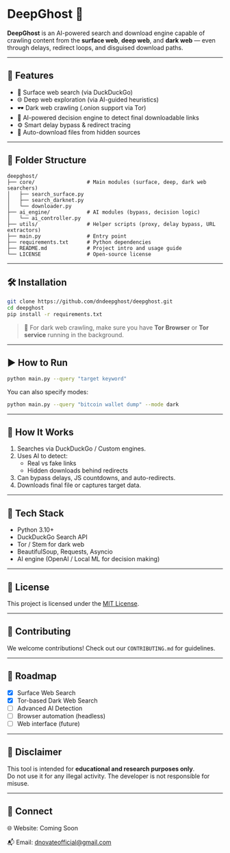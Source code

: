 # DeepGhost 👻

**DeepGhost** is an AI-powered search and download engine capable of crawling content from the **surface web**, **deep web**, and **dark web** — even through delays, redirect loops, and disguised download paths.

---

## 🚀 Features

- 🔎 Surface web search (via DuckDuckGo)
- 🌐 Deep web exploration (via AI-guided heuristics)
- 🕶️ Dark web crawling (.onion support via Tor)
- 🧠 AI-powered decision engine to detect final downloadable links
- ⚙️ Smart delay bypass & redirect tracing
- 💾 Auto-download files from hidden sources

---

## 📁 Folder Structure

```
deepghost/
├── core/                 # Main modules (surface, deep, dark web searchers)
│   ├── search_surface.py
│   ├── search_darknet.py
│   └── downloader.py
├── ai_engine/            # AI modules (bypass, decision logic)
│   └── ai_controller.py
├── utils/                # Helper scripts (proxy, delay bypass, URL extractors)
├── main.py               # Entry point
├── requirements.txt      # Python dependencies
├── README.md             # Project intro and usage guide
└── LICENSE               # Open-source license
```

---

## 🛠️ Installation

```bash
git clone https://github.com/dndeepghost/deepghost.git
cd deepghost
pip install -r requirements.txt
```

> 🔐 For dark web crawling, make sure you have **Tor Browser** or **Tor service** running in the background.

---

## ▶️ How to Run

```bash
python main.py --query "target keyword"
```

You can also specify modes:
```bash
python main.py --query "bitcoin wallet dump" --mode dark
```

---

## 🧠 How It Works

1. Searches via DuckDuckGo / Custom engines.
2. Uses AI to detect:
   - Real vs fake links
   - Hidden downloads behind redirects
3. Can bypass delays, JS countdowns, and auto-redirects.
4. Downloads final file or captures target data.

---

## 🧰 Tech Stack

- Python 3.10+
- DuckDuckGo Search API
- Tor / Stem for dark web
- BeautifulSoup, Requests, Asyncio
- AI engine (OpenAI / Local ML for decision making)

---

## 📄 License

This project is licensed under the [MIT License](LICENSE).

---

## 🤝 Contributing

We welcome contributions! Check out our `CONTRIBUTING.md` for guidelines.

---

## 🧭 Roadmap

- [x] Surface Web Search
- [x] Tor-based Dark Web Search
- [ ] Advanced AI Detection
- [ ] Browser automation (headless)
- [ ] Web interface (future)

---

## 📣 Disclaimer

This tool is intended for **educational and research purposes only**.  
Do not use it for any illegal activity. The developer is not responsible for misuse.

---
## 🔗 Connect
🌐 Website: Coming Soon

📬 Email: dnovateofficial@gmail.com
